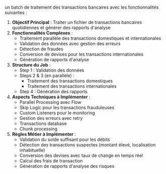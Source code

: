 un batch de traitement des transactions bancaires avec les fonctionnalités suivantes :

1. **Objectif Principal** : Traiter un fichier de transactions bancaires quotidiennes et générer des rapports d'analyse
2. **Fonctionnalités Complexes** :
    - Traitement parallèle des transactions domestiques et internationales
    - Validation des données avec gestion des erreurs
    - Détection de fraudes
    - Conversion de devises pour les transactions internationales
    - Génération de rapports d'analyse
3. **Structure du Job** :
    - Step 1 : Validation des données
    - Steps 2 & 3 (en parallèle) :
        - Traitement des transactions domestiques
        - Traitement des transactions internationales
    - Step 4 : Génération des rapports
4. **Aspects Techniques à Implémenter** :
    - Parallel Processing avec Flow
    - Skip Logic pour les transactions frauduleuses
    - Custom Listeners pour le monitoring
    - Gestion des erreurs avec retry
    - Transactions database
    - Chunk processing
5. **Règles Métier à Implémenter** :
    - Validation du solde suffisant pour les débits
    - Détection des transactions suspectes (montant élevé, localisation inhabituelle)
    - Conversion des devises avec taux de change en temps réel
    - Calcul des frais de transaction
    - Génération de rapports d'analyse des risques
